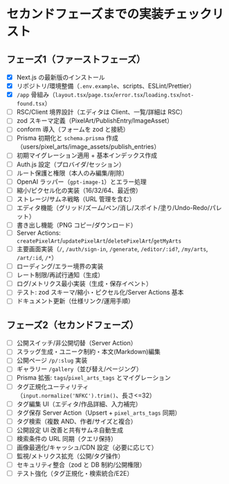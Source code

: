 # セカンドフェーズまでの実装チェックリスト

## フェーズ1（ファーストフェーズ）

- [x] Next.js の最新版のインストール
- [x] リポジトリ/環境整備（`.env.example`、scripts、ESLint/Prettier）
- [x] `/app` 骨組み（`layout.tsx`/`page.tsx`/`error.tsx`/`loading.tsx`/`not-found.tsx`）
- [ ] RSC/Client 境界設計（エディタは Client、一覧/詳細は RSC）
- [ ] zod スキーマ定義（PixelArt/PublishEntry/ImageAsset）
- [ ] conform 導入（フォームを zod と接続）
- [ ] Prisma 初期化と `schema.prisma` 作成（users/pixel_arts/image_assets/publish_entries）
- [ ] 初期マイグレーション適用 + 基本インデックス作成
- [ ] Auth.js 設定（プロバイダ/セッション）
- [ ] ルート保護と権限（本人のみ編集/削除）
- [ ] OpenAI ラッパー（`gpt-image-1`）とエラー処理
- [ ] 縮小/ピクセル化の実装（16/32/64、最近傍）
- [ ] ストレージ/サムネ戦略（URL 管理を含む）
- [ ] エディタ機能（グリッド/ズーム/ペン/消し/スポイト/塗り/Undo-Redo/パレット）
- [ ] 書き出し機能（PNG コピー/ダウンロード）
- [ ] Server Actions: `createPixelArt`/`updatePixelArt`/`deletePixelArt`/`getMyArts`
- [ ] 主要画面実装（`/`, `/auth/sign-in`, `/generate`, `/editor/:id?`, `/my/arts`, `/art/:id`, `/*`）
- [ ] ローディング/エラー境界の実装
- [ ] レート制限/再試行通知（生成）
- [ ] ログ/メトリクス最小実装（生成・保存イベント）
- [ ] テスト: zod スキーマ/縮小・ピクセル化/Server Actions 基本
- [ ] ドキュメント更新（仕様リンク/運用手順）

## フェーズ2（セカンドフェーズ）

- [ ] 公開スイッチ/非公開切替（Server Action）
- [ ] スラッグ生成・ユニーク制約・本文(Markdown)編集
- [ ] 公開ページ `/p/:slug` 実装
- [ ] ギャラリー `/gallery`（並び替え/ページング）
- [ ] Prisma 拡張: `tags`/`pixel_arts_tags` とマイグレーション
- [ ] タグ正規化ユーティリティ（`input.normalize('NFKC').trim()`、長さ<=32）
- [ ] タグ編集 UI（エディタ/作品詳細、入力補完）
- [ ] タグ保存 Server Action（Upsert + `pixel_arts_tags` 同期）
- [ ] タグ検索（複数 AND、作者/サイズと複合）
- [ ] 公開設定 UI 改善と共有サムネ自動生成
- [ ] 検索条件の URL 同期（クエリ保持）
- [ ] 画像最適化/キャッシュ/CDN 設定（必要に応じて）
- [ ] 監視/メトリクス拡充（公開/タグ操作）
- [ ] セキュリティ整合（zod と DB 制約/公開権限）
- [ ] テスト強化（タグ正規化・検索統合/E2E）
